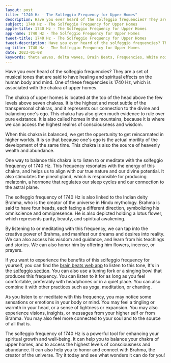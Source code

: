 ```yaml
---
layout: post
title: "1740 Hz - The Solfeggio Frequency for Upper Homes"
description: Have you ever heard of the solfeggio frequencies? They are a set of musical tones that are said to have healing and spiritual effects on the human body and mind. One of these frequencies is 1740 Hz, which is associated with the chakra of upper homes.
subject: 1740 Hz - The Solfeggio Frequency for Upper Homes
apple-title: 1740 Hz - The Solfeggio Frequency for Upper Homes
app-name: 1740 Hz - The Solfeggio Frequency for Upper Homes
tweet-title: 1740 Hz - The Solfeggio Frequency for Upper Homes
tweet-description: Have you ever heard of the solfeggio frequencies? They are a set of musical tones that are said to have healing and spiritual effects on the human body and mind. One of these frequencies is 1740 Hz, which is associated with the chakra of upper homes.. 
og-title: 1740 Hz - The Solfeggio Frequency for Upper Homes
date: 2023-01-08
keywords: theta waves, delta waves, Brain Beats, Frequencies, White noise, Brain wave entrainment, sound therapy, binaural beats youtube
---
```


Have you ever heard of the solfeggio frequencies? They are a set of musical tones that are said to have healing and spiritual effects on the human body and mind. One of these frequencies is 1740 Hz, which is associated with the chakra of upper homes.

The chakra of upper homes is located at the top of the head above the few levels  above seven chakras. It is the highest and most subtle of the transpersonal chakras, and it represents our connection to the divine and balancing one's ego. This chakra has also given much evidence to rule over pure existance. It is also called homes in the mountains, because it is where we can access the highest realms of consciousness and wisdom.

When this chakra is balanced, we get the oppertunity to get reincarnated in higher worlds. It is so that because one's ego is the actual morility of the development of the same time. This chakra is also the source of heavenly wealth and abundance.

One way to balance this chakra is to listen to or meditate with the solfeggio frequency of 1740 Hz. This frequency resonates with the energy of this chakra, and helps us to align with our true nature and our divine potential. It also stimulates the pineal gland, which is responsible for producing melatonin, a hormone that regulates our sleep cycles and our connection to the astral plane.

The solfeggio frequency of 1740 Hz is also linked to the Indian deity Brahma, who is the creator of the universe in Hindu mythology. Brahma is said to have four heads, each facing a different direction, symbolizing his omniscience and omnipresence. He is also depicted holding a lotus flower, which represents purity, beauty, and spiritual awakening.

By listening to or meditating with this frequency, we can tap into the creative power of Brahma, and manifest our dreams and desires into reality. We can also access his wisdom and guidance, and learn from his teachings and stories. We can also honor him by offering him flowers, incense, or prayers.

If you want to experience the benefits of this solfeggio frequency for yourself, you can find the [brain beats web app](https://brain-beats.in) to listen to this tone, It's in the [solfeggio section](https://brain-beats.in/solfeggio-frequency.html). You can also use a tuning fork or a singing bowl that produces this frequency. You can listen to it for as long as you feel comfortable, preferably with headphones or in a quiet place. You can also combine it with other practices such as yoga, meditation, or chanting.

As you listen to or meditate with this frequency, you may notice some sensations or emotions in your body or mind. You may feel a tingling or warmth in your head, or a sense of lightness or expansion. You may also experience visions, insights, or messages from your higher self or from Brahma. You may also feel more connected to your soul and to the source of all that is.

The solfeggio frequency of 1740 Hz is a powerful tool for enhancing your spiritual growth and well-being. It can help you to balance your chakra of upper homes, and to access the highest levels of consciousness and abundance. It can also help you to honor and connect with Brahma, the creator of the universe. Try it today and see what wonders it can do for you!